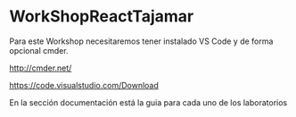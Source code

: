 # WorkShopReactTajamar
Para este Workshop necesitaremos tener instalado VS Code y de forma opcional cmder.

http://cmder.net/

https://code.visualstudio.com/Download

En la sección documentación está la guia para cada uno de los laboratorios
